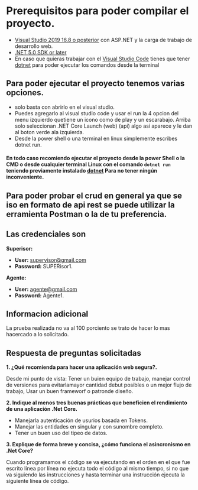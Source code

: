 # Prerequisitos para poder compilar el proyecto.
+ [Visual Studio 2019 16.8 o posterior](https://visualstudio.microsoft.com/es/downloads/?utm_medium=microsoft&utm_source=docs.microsoft.com&utm_campaign=inline+link&utm_content=download+vs2019) con ASP.NET y la carga de trabajo de desarrollo web.
+ [.NET 5.0 SDK or later](https://dotnet.microsoft.com/download/dotnet/5.0)
+ En caso que quieras trabajar con el [Visual Studio Code](https://code.visualstudio.com/download) tienes que tener [dotnet](https://dotnet.microsoft.com/download) para poder ejecutar los comandos desde la terminal

## Para poder ejecutar el proyecto tenemos varias opciones.

+ solo basta con abrirlo en el visual studio.
+ Puedes agregarlo al visual studio code y usar el run la 4 opcion del menu izquierdo quetiene un icono como de play y un escarabajo. 
Arriba solo seleccionan .NET Core Launch (web) (api) algo asi aparece y le dan al boton verde ala izquierda.
+ Desde la power shell o una terminal en linux simplemente escribes dotnet run.

#### En todo caso recomiendo ejecutar el proyecto desde la power Shell o la CMD o desde cualquier terminal Linux con el comando  ```dotnet run``` teniendo previamente instalado [dotnet](https://dotnet.microsoft.com/download) Para no tener ningún inconveniente.
## Para poder probar el crud en general ya que se iso en formato de api rest se puede utilizar la erramienta Postman o la de tu preferencia.

## Las credenciales son

**Superisor:**
+ **User:** supervisor@gmail.com
+ **Password:** SUPERisor1.

**Agente:**
+ **User:** agente@gmail.com
+ **Password:** Agente1.

## Informacion adicional
La prueba realizada no va al 100 porciento se trato de hacer lo mas hacercado a lo solicitado.

## Respuesta de preguntas solicitadas
**1.  ¿Qué recomienda para hacer una aplicación web segura?.**

Desde mi punto de vista: Tener un buien equipo de trabajo, manejar control de versiones para evitarlamayor cantidad debut posibles o un mejor flujo de trabajo, Usar un buen frameworf o patronde diseño.

**2. Indique al menos tres buenas prácticas que beneficien el rendimiento de una aplicación
.Net Core.**
- Manejarla autenticación de usurios  basada en Tokens.
- Manejar las entidades en singular y con sunombre completo.
- Tener un buen uso del tipeo de datos.

**3. Explique de forma breve y concisa, ¿cómo funciona el asincronismo en .Net Core?**

Cuando programamos el código se va ejecutando en el orden en el que fue escrito línea por línea no ejecuta todo el código al mismo tiempo, si no que va siguiendo las instrucciones y hasta terminar una instrucción ejecuta la siguiente línea de código.  
